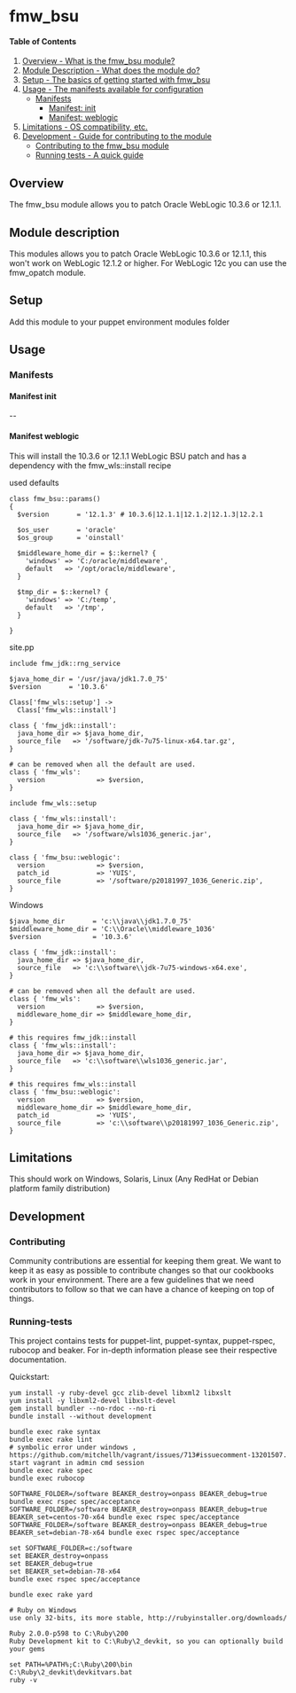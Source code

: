 # fmw_bsu

#### Table of Contents

1. [Overview - What is the fmw_bsu module?](#overview)
2. [Module Description - What does the module do?](#module-description)
3. [Setup - The basics of getting started with fmw_bsu](#setup)
4. [Usage - The manifests available for configuration](#usage)
    * [Manifests](#manifests)
        * [Manifest: init](#manifest-init)
        * [Manifest: weblogic](#manifest-weblogic)
5. [Limitations - OS compatibility, etc.](#limitations)
6. [Development - Guide for contributing to the module](#development)
    * [Contributing to the fmw_bsu module](#contributing)
    * [Running tests - A quick guide](#running-tests)

## Overview

The fmw_bsu module allows you to patch Oracle WebLogic 10.3.6 or 12.1.1.

## Module description

This modules allows you to patch Oracle WebLogic 10.3.6 or 12.1.1, this won't work on WebLogic 12.1.2  or higher. For WebLogic 12c you can use the fmw_opatch module.

## Setup

Add this module to your puppet environment modules folder

## Usage

### Manifests

#### Manifest init

--

#### Manifest weblogic

This will install the 10.3.6 or 12.1.1 WebLogic BSU patch and has a dependency with the fmw_wls::install recipe

used defaults

    class fmw_bsu::params()
    {
      $version       = '12.1.3' # 10.3.6|12.1.1|12.1.2|12.1.3|12.2.1

      $os_user       = 'oracle'
      $os_group      = 'oinstall'

      $middleware_home_dir = $::kernel? {
        'windows' => 'C:/oracle/middleware',
        default   => '/opt/oracle/middleware',
      }

      $tmp_dir = $::kernel? {
        'windows' => 'C:/temp',
        default   => '/tmp',
      }

    }

site.pp

    include fmw_jdk::rng_service

    $java_home_dir = '/usr/java/jdk1.7.0_75'
    $version       = '10.3.6'

    Class['fmw_wls::setup'] ->
      Class['fmw_wls::install']

    class { 'fmw_jdk::install':
      java_home_dir => $java_home_dir,
      source_file   => '/software/jdk-7u75-linux-x64.tar.gz',
    }

    # can be removed when all the default are used.
    class { 'fmw_wls':
      version             => $version,
    }

    include fmw_wls::setup

    class { 'fmw_wls::install':
      java_home_dir => $java_home_dir,
      source_file   => '/software/wls1036_generic.jar',
    }

    class { 'fmw_bsu::weblogic':
      version             => $version,
      patch_id            => 'YUIS',
      source_file         => '/software/p20181997_1036_Generic.zip',
    }


Windows

    $java_home_dir       = 'c:\\java\\jdk1.7.0_75'
    $middleware_home_dir = 'C:\\Oracle\\middleware_1036'
    $version             = '10.3.6'

    class { 'fmw_jdk::install':
      java_home_dir => $java_home_dir,
      source_file   => 'c:\\software\\jdk-7u75-windows-x64.exe',
    }

    # can be removed when all the default are used.
    class { 'fmw_wls':
      version             => $version,
      middleware_home_dir => $middleware_home_dir,
    }

    # this requires fmw_jdk::install
    class { 'fmw_wls::install':
      java_home_dir => $java_home_dir,
      source_file   => 'c:\\software\\wls1036_generic.jar',
    }

    # this requires fmw_wls::install
    class { 'fmw_bsu::weblogic':
      version             => $version,
      middleware_home_dir => $middleware_home_dir,
      patch_id            => 'YUIS',
      source_file         => 'c:\\software\\p20181997_1036_Generic.zip',
    }


## Limitations

This should work on Windows, Solaris, Linux (Any RedHat or Debian platform family distribution)

## Development

### Contributing

Community contributions are essential for keeping them great. We want to keep it as easy as possible to contribute changes so that our cookbooks work in your environment. There are a few guidelines that we need contributors to follow so that we can have a chance of keeping on top of things.

### Running-tests

This project contains tests for puppet-lint, puppet-syntax, puppet-rspec, rubocop and beaker. For in-depth information please see their respective documentation.

Quickstart:

    yum install -y ruby-devel gcc zlib-devel libxml2 libxslt
    yum install -y libxml2-devel libxslt-devel
    gem install bundler --no-rdoc --no-ri
    bundle install --without development

    bundle exec rake syntax
    bundle exec rake lint
    # symbolic error under windows , https://github.com/mitchellh/vagrant/issues/713#issuecomment-13201507. start vagrant in admin cmd session
    bundle exec rake spec
    bundle exec rubocop

    SOFTWARE_FOLDER=/software BEAKER_destroy=onpass BEAKER_debug=true bundle exec rspec spec/acceptance
    SOFTWARE_FOLDER=/software BEAKER_destroy=onpass BEAKER_debug=true BEAKER_set=centos-70-x64 bundle exec rspec spec/acceptance
    SOFTWARE_FOLDER=/software BEAKER_destroy=onpass BEAKER_debug=true BEAKER_set=debian-78-x64 bundle exec rspec spec/acceptance

    set SOFTWARE_FOLDER=c:/software
    set BEAKER_destroy=onpass
    set BEAKER_debug=true
    set BEAKER_set=debian-78-x64
    bundle exec rspec spec/acceptance

    bundle exec rake yard

    # Ruby on Windows
    use only 32-bits, its more stable, http://rubyinstaller.org/downloads/

    Ruby 2.0.0-p598 to C:\Ruby\200
    Ruby Development kit to C:\Ruby\2_devkit, so you can optionally build your gems

    set PATH=%PATH%;C:\Ruby\200\bin
    C:\Ruby\2_devkit\devkitvars.bat
    ruby -v